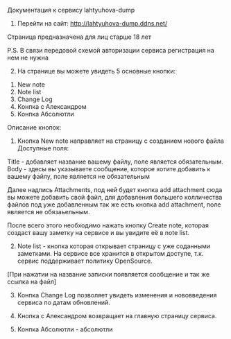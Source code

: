 Документация к сервису lahtyuhova-dump

1) Перейти на сайт: http://lahtyuhova-dump.ddns.net/

Страница предназначена для лиц старше 18 лет 

P.S.
В связи передовой схемой авторизации 
сервиса регистрация на нем не нужна

2) На странице вы можете увидеть 5 основные кнопки:
  1. New note
  2. Note list
  3. Change Log
  4. Конпка с Александром
  5. Конпка Абсолютли

Описание кнопок: 
1. Кнопка New note направляет на страницу с созданием нового файла 
Доступные поля: 

Title - добавляет название вашему файлу, поле является обязательным.
Body - здесы вы указываете сообщение, которое хотите добавить к вашему файлу, поле является не обязательным

Далее надпись Attachments, под ней будет кнопка add attachment сюда вы можете добавить свой файл, для добавления большего колличества файлов под уже добавленным так же есть кнопка add attachment, поле является не обязаьельным.

После всего этого необходимо нажать кнопку Create note, которая создаст вашу заметку на сервисе и вы увидите её в note list.

2. Note list - кнопка которая открывает страницу с уже соданными заметками. На сервисе все хранится в открытом доступе, т.к. сервис поддерживает политику OpenSource.

[При нажатии на название записки появляется сообщение и так же ссылка на файл] 

3. Конпка Change Log позволяет увидеть изменения и нововведения сервиса по датам обновлений.

4. Кнопка с Александром возвращает на главную страницу сервиса.

5. Конпка Абсолютли - абсолютли
